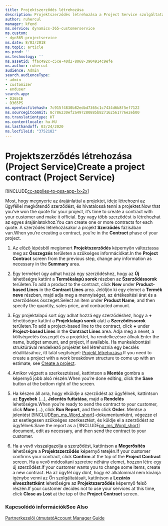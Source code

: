 ```yaml
---
title: Projektszerződés létrehozása
description: Projektszerződés létrehozása a Project Service szolgáltatásban
author: ruhercul
manager: kfend
ms.service: dynamics-365-customerservice
ms.custom:
- dyn365-projectservice
ms.date: 8/03/2018
ms.topic: article
ms.prod: ''
ms.technology: ''
ms.assetid: ffac492c-c5ce-40d2-8068-3904914c9efe
ms.author: ruhercul
audience: Admin
search.audienceType:
- admin
- customizer
- enduser
search.app:
- D365CE
- D365PS
ms.openlocfilehash: 7c915f4830b82edbd7365c1c7434d6b8f5ef7122
ms.sourcegitcommit: 8c786230ef2a497280885b827162561776e2eb00
ms.translationtype: HT
ms.contentlocale: hu-HU
ms.lasthandoff: 03/24/2020
ms.locfileid: "3752182"
---
```

# <a name="create-a-project-contract-project-service"></a><span data-ttu-id="af2b6-103">Projektszerződés létrehozása (Project Service)</span><span class="sxs-lookup"><span data-stu-id="af2b6-103">Create a project contract (Project Service)</span></span>

[!INCLUDE[cc-applies-to-psa-app-1x-2x](../includes/cc-applies-to-psa-app-1x-2x.md)]

<span data-ttu-id="af2b6-104">Most, hogy megnyerte az árajánlattal a projektet, ideje létrehozni az ügyféllel megkötendő szerződést, és hivatalossá tenni a projektet.</span><span class="sxs-lookup"><span data-stu-id="af2b6-104">Now that you’ve won the quote for your project, it’s time to create a contract with your customer and make it official.</span></span> <span data-ttu-id="af2b6-105">Egy vagy több szerződést is létrehozhat az egyes árajánlatokhoz.</span><span class="sxs-lookup"><span data-stu-id="af2b6-105">You can create one or more contracts for each quote.</span></span> <span data-ttu-id="af2b6-106">A szerződés létrehozásakor a projekt **Szerződés** fázisában van.</span><span class="sxs-lookup"><span data-stu-id="af2b6-106">When you’re creating a contract, you’re in the **Contract** phase of your project.</span></span>  
  
1. <span data-ttu-id="af2b6-107">Az előző lépésből megismert **Projektszerződés** képernyőn változtassa meg az **Összegzés** területen a szükséges információkat.</span><span class="sxs-lookup"><span data-stu-id="af2b6-107">In the **Project Contract** screen from the previous step, change any information as necessary in the **Summary** area.</span></span>  
  
2. <span data-ttu-id="af2b6-108">Egy terméket úgy adhat hozzá egy szerződéshez, hogy az **Új** lehetőségre kattint a **Termékalapú sorok** részben az **Szerződéssorok** területen.</span><span class="sxs-lookup"><span data-stu-id="af2b6-108">To add a product to the contract, click **New** under **Product-based Lines** in the **Contract Lines** area.</span></span> <span data-ttu-id="af2b6-109">Jelöljön ki egy elemet a **Termék neve** részben, majd adja meg a mennyiséget, az értékesítési árat és a szerződéses összeget.</span><span class="sxs-lookup"><span data-stu-id="af2b6-109">Select an item under **Product Name**, and then specify the quantity, sales price, and contracted amount.</span></span>  
  
3. <span data-ttu-id="af2b6-110">Egy projektalapú sort úgy adhat hozzá egy szerződéshez, hogy a **+** lehetőségre kattint a **Projektalapú sorok** alatt a **Szerződéssorok** területen.</span><span class="sxs-lookup"><span data-stu-id="af2b6-110">To add a project-based line to the contract, click **+** under **Project-based Lines** in the **Contract Lines** area.</span></span> <span data-ttu-id="af2b6-111">Adja meg a nevet, a költségvetés összegét és a projektet, ha rendelkezésre állnak.</span><span class="sxs-lookup"><span data-stu-id="af2b6-111">Enter the name, budget amount, and project, if available.</span></span> <span data-ttu-id="af2b6-112">Ha munkalebontási struktúrával rendelkező projektet kell létrehoznia egy becslés előállításához, itt talál segítséget: [Projekt létrehozása](../project-service/create-project.md).</span><span class="sxs-lookup"><span data-stu-id="af2b6-112">If you need to create a project with a work breakdown structure to come up with an estimate, see [Create a project](../project-service/create-project.md).</span></span>  
  
4. <span data-ttu-id="af2b6-113">Amikor végzett a szerkesztéssel, kattintson a **Mentés** gombra a képernyő jobb alsó részén.</span><span class="sxs-lookup"><span data-stu-id="af2b6-113">When you’re done editing, click the **Save** button at the bottom right of the screen.</span></span>  
  
5. <span data-ttu-id="af2b6-114">Ha készen áll arra, hogy elküldje a szerződést az ügyfélnek, kattintson az **Egyebek** (...), **Jelentés futtatása**, majd a **Rendelés** lehetőségre.</span><span class="sxs-lookup"><span data-stu-id="af2b6-114">When you’re ready to send the contract to your customer, click **More** (…), click **Run Report**, and then click **Order**.</span></span> <span data-ttu-id="af2b6-115">Mentse a jelentést [!INCLUDE[pn_ms_Word_short](../includes/pn-ms-word-short.md)]-dokumentumként, végezze el az esetlegesen szükséges szerkesztést, és küldje el a szerződést az ügyfélnek.</span><span class="sxs-lookup"><span data-stu-id="af2b6-115">Save the report as a [!INCLUDE[pn_ms_Word_short](../includes/pn-ms-word-short.md)] document, edit as necessary, and then send the contract to your customer.</span></span>  
  
6. <span data-ttu-id="af2b6-116">Ha a vevő visszaigazolja a szerződést, kattintson a **Megerősítés** lehetőségre a **Projektszerződés** képernyő tetején.</span><span class="sxs-lookup"><span data-stu-id="af2b6-116">If your customer confirms your contract, click **Confirm** at the top of the **Project Contract** screen.</span></span> <span data-ttu-id="af2b6-117">Ha a vevő módosítani szeretne néhány elemet, hozzon létre egy új szerződést.</span><span class="sxs-lookup"><span data-stu-id="af2b6-117">If your customer wants you to change some items, create a new contract.</span></span> <span data-ttu-id="af2b6-118">Ha az ügyfél úgy dönt, hogy ez alkalommal nem kívánja igénybe venni az Ön szolgáltatásait, kattintson a **Lezárás elveszítettként** lehetőségre az **Projektszerződés** képernyő felső részén.</span><span class="sxs-lookup"><span data-stu-id="af2b6-118">If your customer decides not to use your services at this time, click **Close as Lost** at the top of the **Project Contract** screen.</span></span>  
  
### <a name="see-also"></a><span data-ttu-id="af2b6-119">Kapcsolódó információk</span><span class="sxs-lookup"><span data-stu-id="af2b6-119">See Also</span></span>  
 [<span data-ttu-id="af2b6-120">Partnerkezelői útmutató</span><span class="sxs-lookup"><span data-stu-id="af2b6-120">Account Manager Guide</span></span>](../project-service/account-manager-guide.md)
